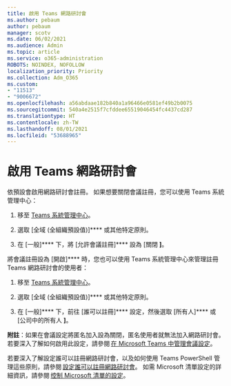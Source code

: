 ```yaml
---
title: 啟用 Teams 網路研討會
ms.author: pebaum
author: pebaum
manager: scotv
ms.date: 06/02/2021
ms.audience: Admin
ms.topic: article
ms.service: o365-administration
ROBOTS: NOINDEX, NOFOLLOW
localization_priority: Priority
ms.collection: Adm_O365
ms.custom:
- "11513"
- "9006672"
ms.openlocfilehash: a56abdaae182b840a1a96466e0581ef49b2b0075
ms.sourcegitcommit: 540a4e2515f7cfddee65519046454fc4437cd287
ms.translationtype: HT
ms.contentlocale: zh-TW
ms.lasthandoff: 08/01/2021
ms.locfileid: "53688965"
---
```

# <a name="enable-teams-webinars"></a>啟用 Teams 網路研討會

依預設會啟用網路研討會註冊。 如果想要關閉會議註冊，您可以使用 Teams 系統管理中心： 

1. 移至 [Teams 系統管理中心](https://admin.teams.microsoft.com/policies/meetings)。 

2. 選取 [全域 (全組織預設值)]**** 或其他特定原則。 

3. 在 [一般]**** 下，將 [允許會議註冊]**** 設為 [關閉 **]**。 

將會議註冊設為 [開啟]**** 時，您也可以使用 Teams 系統管理中心來管理註冊 Teams 網路研討會的使用者： 

1. 移至 [Teams 系統管理中心](https://admin.teams.microsoft.com/policies/meetings)。 

2. 選取 [全域 (全組織預設值)]**** 或其他特定原則。 

3. 在 [一般]**** 下，前往 [誰可以註冊]**** 設定，然後選取 [所有人]**** 或 [公司中的所有人 **]**。 

**附註**：如果在會議設定將匿名加入設為關閉，匿名使用者就無法加入網路研討會。 若要深入了解如何啟用此設定，請參閱 [在 Microsoft Teams 中管理會議設定](/microsoftteams/meeting-settings-in-teams)。 

若要深入了解設定誰可以註冊網路研討會，以及如何使用 Teams PowerShell 管理這些原則，請參閱 [設定誰可以註冊網路研討會](/microsoftteams/set-up-webinars?source=docs#configure-who-can-register-for-webinars)。 如需 Microsoft 清單設定的詳細資訊，請參閱 [控制 Microsoft 清單的設定](/sharepoint/control-lists)。 